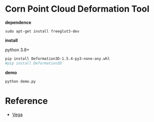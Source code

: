 # Corn Point Cloud Deformation Tool


**dependence**
```
sudo apt-get install freeglut3-dev
```

**install**

python 3.8+

```bash
pip install Deformation3D-1.5.4-py3-none-any.whl
#pip install Deformation3D
```

**demo** 

```bash
python demo.py
```


# Reference

- [Vega](https://viterbi-web.usc.edu/~jbarbic/vega/)
